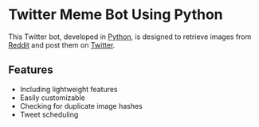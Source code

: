 # Twitter Meme Bot Using Python
This Twitter bot, developed in [Python](https://www.python.org), is designed to retrieve images from [Reddit](https://www.reddit.com) and post them on [Twitter](https://www.twitter.com).

## Features

- Including lightweight features
- Easily customizable
- Checking for duplicate image hashes
- Tweet scheduling
